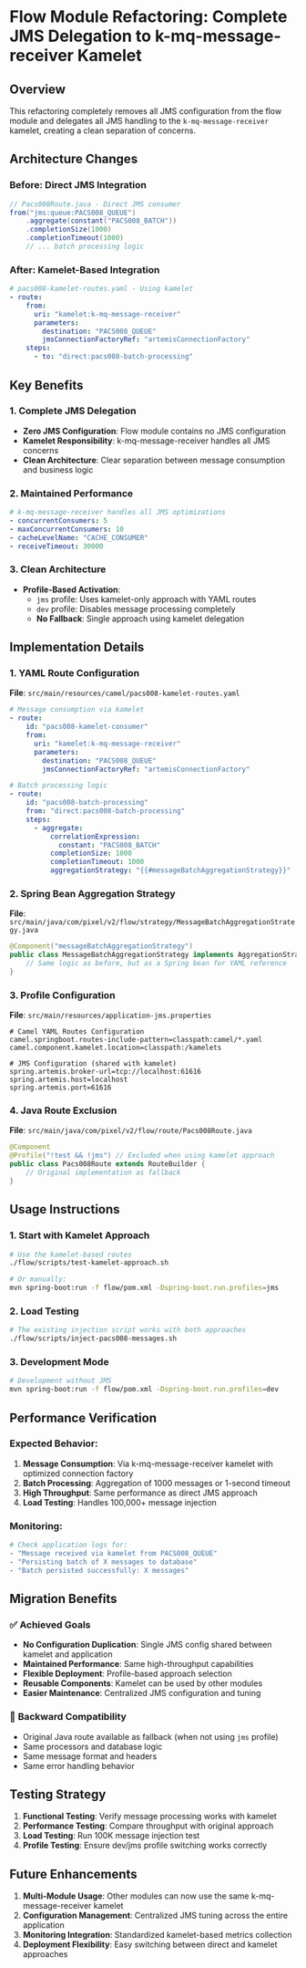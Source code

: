 # Flow Module Refactoring: Complete JMS Delegation to k-mq-message-receiver Kamelet

## Overview

This refactoring completely removes all JMS configuration from the flow module and delegates all JMS handling to the `k-mq-message-receiver` kamelet, creating a clean separation of concerns.

## Architecture Changes

### Before: Direct JMS Integration

```java
// Pacs008Route.java - Direct JMS consumer
from("jms:queue:PACS008_QUEUE")
    .aggregate(constant("PACS008_BATCH"))
    .completionSize(1000)
    .completionTimeout(1000)
    // ... batch processing logic
```

### After: Kamelet-Based Integration

```yaml
# pacs008-kamelet-routes.yaml - Using kamelet
- route:
    from:
      uri: "kamelet:k-mq-message-receiver"
      parameters:
        destination: "PACS008_QUEUE"
        jmsConnectionFactoryRef: "artemisConnectionFactory"
    steps:
      - to: "direct:pacs008-batch-processing"
```

## Key Benefits

### 1. **Complete JMS Delegation**

- **Zero JMS Configuration**: Flow module contains no JMS configuration
- **Kamelet Responsibility**: k-mq-message-receiver handles all JMS concerns
- **Clean Architecture**: Clear separation between message consumption and business logic

### 2. **Maintained Performance**

```yaml
# k-mq-message-receiver handles all JMS optimizations
- concurrentConsumers: 5
- maxConcurrentConsumers: 10
- cacheLevelName: "CACHE_CONSUMER"
- receiveTimeout: 30000
```

### 3. **Clean Architecture**

- **Profile-Based Activation**:
  - `jms` profile: Uses kamelet-only approach with YAML routes
  - `dev` profile: Disables message processing completely
  - **No Fallback**: Single approach using kamelet delegation

## Implementation Details

### 1. **YAML Route Configuration**

**File**: `src/main/resources/camel/pacs008-kamelet-routes.yaml`

```yaml
# Message consumption via kamelet
- route:
    id: "pacs008-kamelet-consumer"
    from:
      uri: "kamelet:k-mq-message-receiver"
      parameters:
        destination: "PACS008_QUEUE"
        jmsConnectionFactoryRef: "artemisConnectionFactory"

# Batch processing logic
- route:
    id: "pacs008-batch-processing"
    from: "direct:pacs008-batch-processing"
    steps:
      - aggregate:
          correlationExpression:
            constant: "PACS008_BATCH"
          completionSize: 1000
          completionTimeout: 1000
          aggregationStrategy: "{{#messageBatchAggregationStrategy}}"
```

### 2. **Spring Bean Aggregation Strategy**

**File**: `src/main/java/com/pixel/v2/flow/strategy/MessageBatchAggregationStrategy.java`

```java
@Component("messageBatchAggregationStrategy")
public class MessageBatchAggregationStrategy implements AggregationStrategy {
    // Same logic as before, but as a Spring bean for YAML reference
}
```

### 3. **Profile Configuration**

**File**: `src/main/resources/application-jms.properties`

```properties
# Camel YAML Routes Configuration
camel.springboot.routes-include-pattern=classpath:camel/*.yaml
camel.component.kamelet.location=classpath:/kamelets

# JMS Configuration (shared with kamelet)
spring.artemis.broker-url=tcp://localhost:61616
spring.artemis.host=localhost
spring.artemis.port=61616
```

### 4. **Java Route Exclusion**

**File**: `src/main/java/com/pixel/v2/flow/route/Pacs008Route.java`

```java
@Component
@Profile("!test && !jms") // Excluded when using kamelet approach
public class Pacs008Route extends RouteBuilder {
    // Original implementation as fallback
}
```

## Usage Instructions

### 1. **Start with Kamelet Approach**

```bash
# Use the kamelet-based routes
./flow/scripts/test-kamelet-approach.sh

# Or manually:
mvn spring-boot:run -f flow/pom.xml -Dspring-boot.run.profiles=jms
```

### 2. **Load Testing**

```bash
# The existing injection script works with both approaches
./flow/scripts/inject-pacs008-messages.sh
```

### 3. **Development Mode**

```bash
# Development without JMS
mvn spring-boot:run -f flow/pom.xml -Dspring-boot.run.profiles=dev
```

## Performance Verification

### Expected Behavior:

1. **Message Consumption**: Via k-mq-message-receiver kamelet with optimized connection factory
2. **Batch Processing**: Aggregation of 1000 messages or 1-second timeout
3. **High Throughput**: Same performance as direct JMS approach
4. **Load Testing**: Handles 100,000+ message injection

### Monitoring:

```bash
# Check application logs for:
- "Message received via kamelet from PACS008_QUEUE"
- "Persisting batch of X messages to database"
- "Batch persisted successfully: X messages"
```

## Migration Benefits

### ✅ **Achieved Goals**

- **No Configuration Duplication**: Single JMS config shared between kamelet and application
- **Maintained Performance**: Same high-throughput capabilities
- **Flexible Deployment**: Profile-based approach selection
- **Reusable Components**: Kamelet can be used by other modules
- **Easier Maintenance**: Centralized JMS configuration and tuning

### 🔄 **Backward Compatibility**

- Original Java route available as fallback (when not using `jms` profile)
- Same processors and database logic
- Same message format and headers
- Same error handling behavior

## Testing Strategy

1. **Functional Testing**: Verify message processing works with kamelet
2. **Performance Testing**: Compare throughput with original approach
3. **Load Testing**: Run 100K message injection test
4. **Profile Testing**: Ensure dev/jms profile switching works correctly

## Future Enhancements

1. **Multi-Module Usage**: Other modules can now use the same k-mq-message-receiver kamelet
2. **Configuration Management**: Centralized JMS tuning across the entire application
3. **Monitoring Integration**: Standardized kamelet-based metrics collection
4. **Deployment Flexibility**: Easy switching between direct and kamelet approaches

